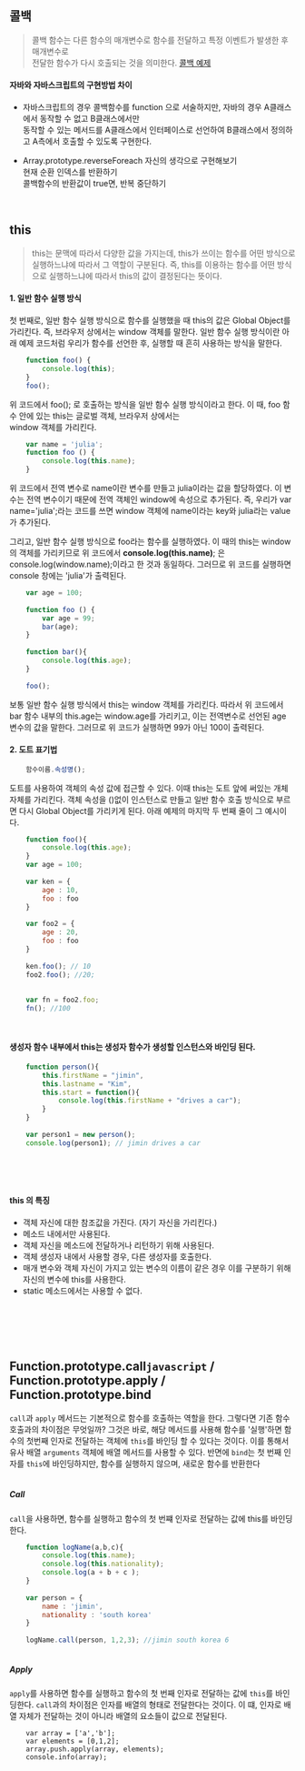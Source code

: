 
## 콜백
> 콜백 함수는 다른 함수의 매개변수로 함수를 전달하고 특정 이벤트가 발생한 후 매개변수로 <br>
> 전달한 함수가 다시 호출되는 것을 의미한다.
> [콜백 예제](https://github.com/eococ/study/blob/main/WebContent/chapter3_practice.jsp)
	
#### 자바와 자바스크립트의 구현방법 차이
- 자바스크립트의 경우 콜백함수를 function 으로 서술하지만, 자바의 경우 A클래스에서 동작할 수 없고 B클래스에서만 <br>
  동작할 수 있는 메서드를 A클래스에서 인터페이스로 선언하여 B클래스에서 정의하고 A측에서 호출할 수 있도록 구현한다.

- Array.prototype.reverseForeach
  자신의 생각으로 구현해보기  
  현재 순환 인덱스를 반환하기  
  콜백함수의 반환값이 true면, 반복 중단하기
  
<br>


## this
>this는 문맥에 따라서 다양한 값을 가지는데, this가 쓰이는 함수를 어떤 방식으로 실행하느냐에 따라서 그 역할이 구분된다.
> 즉, this를 이용하는 함수를 어떤 방식으로 실행하느냐에 따라서 this의 값이 결정된다는 뜻이다.
 
 
#### 1. 일반 함수 실행 방식
첫 번째로, 일반 함수 실행 방식으로 함수를 실행했을 때 this의 값은 Global Object를 가리킨다. 즉, 브라우저 상에서는 window 객체를 말한다.
일반 함수 실행 방식이란 아래 예제 코드처럼 우리가 함수를 선언한 후, 실행할 때 흔히 사용하는 방식을 말한다.

```javascript
	function foo() {
		console.log(this);
	}
	foo();
```

위 코드에서 foo(); 로 호출하는 방식을 일반 함수 실행 방식이라고 한다. 이 때, foo 함수 안에 있는 this는 글로벌 객체, 브라우저 상에서는 <br>
window 객체를 가리킨다.

```javascript
	var name = 'julia';
	function foo () {
		console.log(this.name); 
	}
```

위 코드에서 전역 변수로 name이란 변수를 만들고 julia이라는 값을 할당하였다. 이 변수는 전역 변수이기 때문에 전역 객체인 window에 속성으로 추가된다.
즉, 우리가 var name='julia';라는 코드를 쓰면 window 객체에 name이라는 key와 julia라는 value가 추가된다.

그리고, 일반 함수 실행 방식으로 foo라는 함수를 실행하였다. 이 때의 this는 window의 객체를 가리키므로 위 코드에서 __console.log(this.name)__; 은 
console.log(window.name);이라고 한 것과 동일하다. 그러므로 위 코드를 실행하면 console 창에는 'julia'가 출력된다.


```javascript
	var age = 100;
	
	function foo () {
		var age = 99;
		bar(age);
	}
	
	function bar(){
		console.log(this.age);
	}
	
	foo();
```

보통 일반 함수 실행 방식에서 this는 window 객체를 가리킨다. 따라서 위 코드에서 bar 함수 내부의 this.age는 window.age를 가리키고, 이는 전역변수로 선언된 age 변수의 값을 말한다. 그러므로 위 코드가 실행하면 99가 아닌 100이 출력된다.


#### 2. 도트 표기법
```javascript
	함수이름.속성명();
```

도트를 사용하여 객체의 속성 값에 접근할 수 있다. 이때 this는 도트 앞에 써있는 개체 자체를 가리킨다.
객체 속성을 ()없이 인스턴스로 만들고 일반 함수 호출 방식으로 부르면 다시 Global Object를 가리키게 된다. 
아래 예제의 마지막 두 번째 줄이 그 예시이다.

```javascript
	function foo(){
		console.log(this.age);
	}
	var age = 100;
	
	var ken = {
		age : 10,
		foo : foo
	}
	
	var foo2 = {
		age : 20,
		foo : foo
	}
	
	ken.foo(); // 10
	foo2.foo(); //20;
	
	
	var fn = foo2.foo;
	fn(); //100
	
	
```

#### 생성자 함수 내부에서 this는 생성자 함수가 생성할 인스턴스와 바인딩 된다.

````javascript
	function person(){
		this.firstName = "jimin",
		this.lastname = "Kim",
		this.start = function(){
			console.log(this.firstName + "drives a car");
		}
	}
	
	var person1 = new person();
	console.log(person1); // jimin drives a car
	
````

<br><br>

#### this 의 특징
- 객체 자신에 대한 참조값을 가진다. (자기 자신을 가리킨다.)
- 메소드 내에서만 사용된다.
- 객체 자신을 메소드에 전달하거나 리턴하기 위해 사용된다.
- 객체 생성자 내에서 사용할 경우, 다른 생성자를 호출한다.
- 매개 변수와 객체 자신이 가지고 있는 변수의 이름이 같은 경우 이를 구분하기 위해 자신의 변수에 this를 사용한다.
- static 메소드에서는 사용할 수 없다.
	

<br><br><br><br>	
	
## 	Function.prototype.call`javascript` / Function.prototype.apply / Function.prototype.bind
`call`과 `apply` 메서드는 기본적으로 함수를 호출하는 역할을 한다. 그렇다면 기존 함수호출과의 차이점은 무엇일까?
그것은 바로, 해당 메서드를 사용해 함수를 '실행'하면 함수의 첫번째 인자로 전달하는 객체에 `this`를 바인딩 할 수 있다는 것이다.
이를 통해서 유사 배열 `arguments` 객체에 배열 메서드를 사용할 수 있다. 반면에 `bind`는 첫 번째 인자를 `this`에 바인딩하지만, 
함수를 실행하지 않으며, 새로운 함수를 반환한다
<br><br>

##### Call

`call`을 사용하면, 함수를 실행하고 함수의 첫 번쨰 인자로 전달하는 값에 this를 바인딩한다.

```javascript
	function logName(a,b,c){
		console.log(this.name);
		console.log(this.nationality);
		console.log(a + b + c );
	}
	
	var person = {
		name : 'jimin',
		nationality : 'south korea'
	}
	
	logName.call(person, 1,2,3); //jimin south korea 6
	
```

##### Apply
`apply`를 사용하면 함수를 실행하고 함수의 첫 번째 인자로 전달하는 값에 `this`를 바인딩한다.
`call`과의 차이점은 인자를 배열의 형태로 전달한다는 것이다. 이 떄, 인자로 배열 자체가 전달하는 것이 아니라 배열의
요소들이 값으로 전달된다.


```jsvascript
	var array = ['a','b'];
	var elements = [0,1,2];
	array.push.apply(array, elements);
	console.info(array);
	
```




























